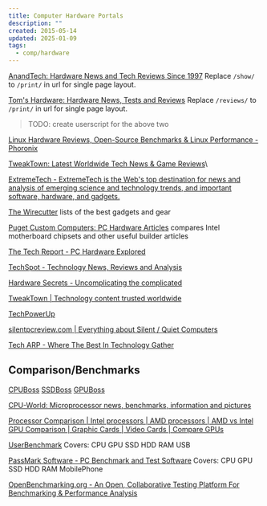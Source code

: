 ```yaml
---
title: Computer Hardware Portals
description: ""
created: 2015-05-14
updated: 2025-01-09
tags:
  - comp/hardware
---
```


[AnandTech: Hardware News and Tech Reviews Since 1997](http://www.anandtech.com/)
Replace `/show/` to `/print/` in url for single page layout.

[Tom's Hardware: Hardware News, Tests and Reviews](http://www.tomshardware.com/)
Replace `/reviews/` to `/print/` in url for single page layout.

> TODO: create userscript for the above two

[Linux Hardware Reviews, Open-Source Benchmarks & Linux Performance - Phoronix](http://www.phoronix.com/scan.php?page=home)

[TweakTown: Latest Worldwide Tech News & Game Reviews](https://www.tweaktown.com/)\

[ExtremeTech - ExtremeTech is the Web's top destination for news and analysis of emerging science and technology trends, and important software, hardware, and gadgets.](https://www.extremetech.com/)

[The Wirecutter](http://thewirecutter.com/) lists of the best gadgets and gear

[Puget Custom Computers: PC Hardware Articles](https://www.pugetsystems.com/all_articles.php) compares Intel motherboard chipsets and other useful builder articles

[The Tech Report - PC Hardware Explored](http://techreport.com/)

[TechSpot - Technology News, Reviews and Analysis](http://www.techspot.com/)

[Hardware Secrets - Uncomplicating the complicated](http://www.hardwaresecrets.com/)

[TweakTown | Technology content trusted worldwide](http://www.tweaktown.com/)

[TechPowerUp](http://www.techpowerup.com/)

[silentpcreview.com | Everything about Silent / Quiet Computers](http://www.silentpcreview.com/)

[Tech ARP - Where The Best In Technology Gather](http://www.techarp.com/)

## Comparison/Benchmarks

[CPUBoss](http://cpuboss.com/)
[SSDBoss](http://ssdboss.com/)
[GPUBoss](http://gpuboss.com/)

[CPU-World: Microprocessor news, benchmarks, information and pictures](http://www.cpu-world.com/)

[Processor Comparison | Intel processors | AMD processors | AMD vs Intel](http://www.comparecpus.com/)
[GPU Comparison | Graphic Cards | Video Cards | Compare GPUs](http://www.comparegpus.com/)

[UserBenchmark](http://www.userbenchmark.com/)
Covers: CPU GPU SSD HDD RAM USB

[PassMark Software - PC Benchmark and Test Software](http://www.passmark.com/index.html)
Covers: CPU GPU SSD HDD RAM MobilePhone

[OpenBenchmarking.org - An Open, Collaborative Testing Platform For Benchmarking & Performance Analysis](http://openbenchmarking.org/)
